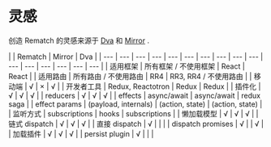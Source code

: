 # 灵感

创造 Rematch 的灵感来源于 [Dva](https://github.com/dvajs/dva/) 和 [Mirror](https://github.com/mirrorjs/mirror) .

|  | Rematch  | Mirror | Dva |
| --- | --- | --- | --- | --- | --- | --- | --- | --- | --- | --- | --- | --- | --- | --- | --- |
| 适用框架 | 所有框架 / 不使用框架 | React | React |
| 适用路由 | 所有路由 / 不使用路由 | RR4 | RR3, RR4 / 不使用路由 |
| 移动端 | √ | × | √ |
| 开发者工具 | Redux, Reactotron | Redux | Redux |
| 插件化 | √ | √ | √ |
| reducers | √ | √ | √ |
| effects | async/await | async/await | redux saga |
| effect params |  \(payload, internals\) |  \(action, state\) |  \(action, state\) |
| 监听方式 | subscriptions | hooks | subscriptions |
| 懒加载模型 | √ | √ | √ |
| 链式 dispatch | √ | √ | √ |
| 直接 dispatch | √ |  |  |
| dispatch promises | √ |  | √ |
| 加载插件 | √ | √ | √ |
| persist plugin | √ |  |  |

